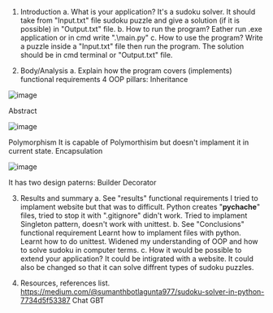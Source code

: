 1. Introduction
    a. What is your application?
It's a sudoku solver. It should take from "Input.txt" file sudoku puzzle and give a solution (if it is possible) in "Output.txt" file.
    b. How to run the program?
Eather run .exe application or in cmd write ".\main.py"
    c. How to use the program?
Write a puzzle inside a "Input.txt" file then run the program. The solution should be in cmd terminal or "Output.txt" file.

2. Body/Analysis 
    a. Explain how the program covers (implements) functional requirements
4 OOP pillars:
Inheritance

![image](https://github.com/Xestrojer/Sudoku-solver/assets/167772879/a150b845-3ab7-4e69-a1df-9fb87822fd63)

Abstract

![image](https://github.com/Xestrojer/Sudoku-solver/assets/167772879/7cd8e52b-860f-465a-bba6-9d772859ca88)

Polymorphism
It is capable of Polymorthisim but doesn't implament it in current state.
Encapsulation

![image](https://github.com/Xestrojer/Sudoku-solver/assets/167772879/36dc63b8-c45c-483b-8369-85498affd93e)

It has two design paterns:
Builder
Decorator

3. Results and summary
    a. See "results" functional requirements
I tried to implament website but that was to difficult.
Python creates "__pychache__" files, tried to stop it with ".gitignore" didn't work.
Tried to implament Singleton pattern, doesn't work with unittest.
    b. See "Conclusions" functional requirement
Learnt how to implament files with python.
Learnt how to do unittest.
Widened my understanding of OOP and how to solve sudoku in computer terms.
    c. How it would be possible to extend your application?
It could be intigrated with a website. It could also be changed so that it can solve diffrent types of sudoku puzzles.

5. Resources, references list.
https://medium.com/@sumanthbotlagunta977/sudoku-solver-in-python-7734d5f53387
Chat GBT

